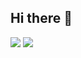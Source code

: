 ## Hi there 👋
<img src="https://capsule-render.vercel.app/api?type=waving&color=000080&height=150&section=header" />
<img src="https://capsule-render.vercel.app/api?type=waving&color=000080&height=150&section=footer" />
